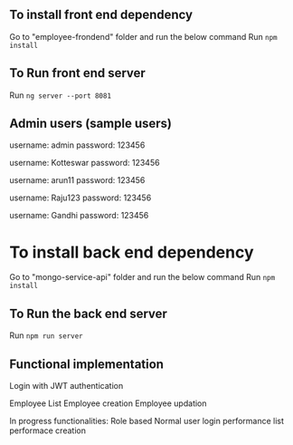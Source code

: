 ## To install front end dependency

Go to  "employee-frondend" folder and run the below command
Run `npm install`  

## To Run front end server

Run `ng server --port 8081`   

## Admin users (sample users)

username: admin
password: 123456

username: Kotteswar
password: 123456

username: arun11
password: 123456

username: Raju123
password: 123456

username: Gandhi
password: 123456


# To install back end dependency

Go to  "mongo-service-api" folder and run the below command
Run `npm install`  

## To Run the back end server

Run `npm run server` 


## Functional implementation

Login with JWT authentication

Employee List
Employee creation
Employee updation

In progress functionalities:
Role based Normal user login
performance list
performace creation
 



	




